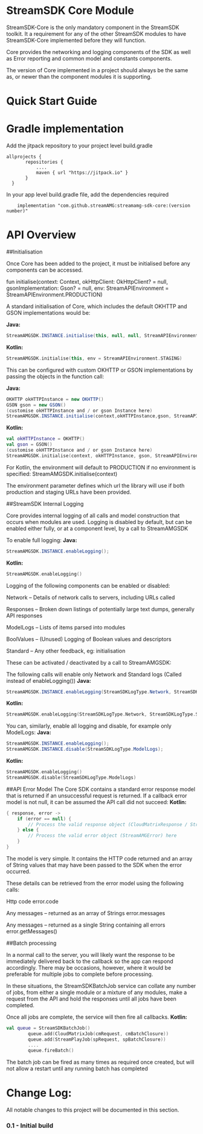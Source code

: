 
StreamSDK Core Module
=====================
StreamSDK-Core is the only mandatory component in the StreamSDK toolkit. It a requirement for any of the other StreamSDK modules to have StreamSDK-Core implemented before they will function.

Core provides the networking and logging components of the SDK as well as Error reporting and common model and constants components.

The version of Core implemented in a project should always be the same as, or newer than the component modules it is supporting.

Quick Start Guide
======

Gradle implementation
=====


Add the jitpack repository to your project level build.gradle

```
allprojects {
       repositories {
           ....
           maven { url "https://jitpack.io" }
       }
  }
```

In your app level build.gradle file, add the dependencies required

```  
    implementation "com.github.streamAMG:streamamg-sdk-core:(version number)"
```  

API Overview
============

##Initialisation

Once Core has been added to the project, it must be initialised before any components can be accessed.

fun initialise(context: Context, okHttpClient: OkHttpClient? = null, gsonImplementation: Gson? = null, env: StreamAPIEnvironment = StreamAPIEnvironment.PRODUCTION)

A standard initialisation of Core, which includes the default OKHTTP and GSON implementations would be:

**Java:**
```java
StreamAMGSDK.INSTANCE.initialise(this, null, null, StreamAPIEnvironment.STAGING);
```
**Kotlin:**
```kotlin
StreamAMGSDK.initialise(this, env = StreamAPIEnvironment.STAGING)
```
This can be configured with custom OKHTTP or GSON implementations by passing the objects in the function call:

**Java:**
```java
OKHTTP okHTTPInstance = new OKHTTP()
GSON gson = new GSON()
(customise okHTTPInstance and / or gson Instance here)
StreamAMGSDK.INSTANCE.initialise(context,okHTTPInstance,gson, StreamAPIEnvironment.STAGING);
```
**Kotlin:**
```kotlin
val okHTTPInstance = OKHTTP()
val gson = GSON()
(customise okHTTPInstance and / or gson Instance here)
StreamAMGSDK.initialise(context, okHTTPInstance, gson, StreamAPIEnvironment.STAGING)
```
For Kotlin, the environment will default to PRODUCTION if no environment is specified:
StreamAMGSDK.initialise(context)

The environment parameter defines which url the library will use if both production and staging URLs have been provided.


##StreamSDK Internal Logging

Core provides internal logging of all calls and model construction that occurs when modules are used. Logging is disabled by default, but can be enabled either fully, or at a component level, by a call to StreamAMGSDK

To enable full logging:
**Java:**
```java
StreamAMGSDK.INSTANCE.enableLogging();
```
**Kotlin:**
```kotlin
StreamAMGSDK.enableLogging()
```
Logging of the following components can be enabled or disabled:

Network – Details of network calls to servers, including URLs called

Responses – Broken down listings of potentially large text dumps, generally API responses

ModelLogs – Lists of items parsed into modules

BoolValues – (Unused) Logging of Boolean values and descriptors

Standard – Any other feedback, eg: initialisation

These can be activated / deactivated by a call to StreamAMGSDK:

The following calls will enable only Network and Standard logs (Called instead of enableLogging())
**Java:**
```java
StreamAMGSDK.INSTANCE.enableLogging(StreamSDKLogType.Network, StreamSDKLogType.Standard);
```
**Kotlin:**
```kotlin
StreamAMGSDK.enableLogging(StreamSDKLogType.Network, StreamSDKLogType.Standard)
```
You can, similarly, enable all logging and disable, for example only ModelLogs:
**Java:**
```java
StreamAMGSDK.INSTANCE.enableLogging();
StreamAMGSDK.INSTANCE.disable(StreamSDKLogType.ModelLogs);
```
**Kotlin:**
```kotlin
StreamAMGSDK.enableLogging()
StreamAMGSDK.disable(StreamSDKLogType.ModelLogs)
```

##API Error Model
The Core SDK contains a standard error response model that is returned if an unsuccessful request is returned. If a callback error model is not null, it can be assumed the API call did not succeed:
**Kotlin:**
```kotlin
{ response, error ->
    if (error == null) {
        // Process the valid response object (CloudMatrixResponse / StreamPlayResponse) here
    } else {
        // Process the valid error object (StreamAMGError) here
    }
}
```
The model is very simple. It contains the HTTP code returned and an array of String values that may have been passed to the SDK when the error occurred.

These details can be retrieved from the error model using the following calls:

Http code
error.code

Any messages – returned as an array of Strings
error.messages

Any messages – returned as a single String containing all errors
error.getMessages()

##Batch processing

In a normal call to the server, you will likely want the response to be immediately delivered back to the callback so the app can respond accordingly. There may be occasions, however, where it would be preferable for multiple jobs to complete before processing.

In these situations, the StreamSDKBatchJob service can collate any number of jobs, from either a single module or a mixture of any modules, make a request from the API and hold the responses until all jobs have been completed.

Once all jobs are complete, the service will then fire all callbacks.
**Kotlin:**
```kotlin
val queue = StreamSDKBatchJob()
        queue.add(CloudMatrixJob(cmRequest, cmBatchClosure))
        queue.add(StreamPlayJob(spRequest, spBatchClosure))
        ....
        queue.fireBatch()
```

The batch job can be fired as many times as required once created, but will not allow a restart until any running batch has completed

Change Log:
===========

All notable changes to this project will be documented in this section.

### 0.1 - Initial build
